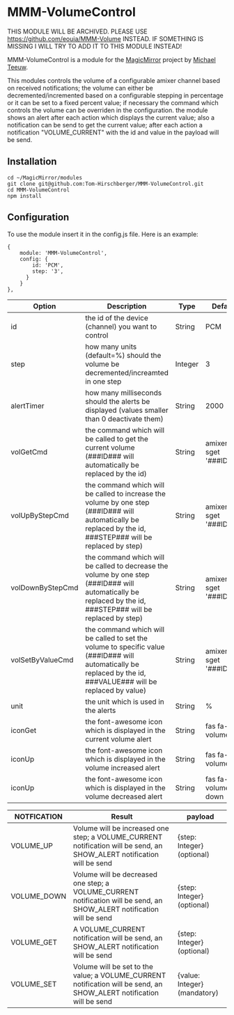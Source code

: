 # MMM-VolumeControl
THIS MODULE WILL BE ARCHIVED. PLEASE USE https://github.com/eouia/MMM-Volume INSTEAD. IF SOMETHING IS MISSING I WILL TRY TO ADD IT TO THIS MODULE INSTEAD!

MMM-VolumeControl is a module for the [MagicMirror](https://github.com/MichMich/MagicMirror) project by [Michael Teeuw](https://github.com/MichMich).

This modules controls the volume of a configurable amixer channel based on received notifications; the volume can either be decremented/incremented based on a configurable stepping in percentage or it can be set to a fixed percent value; if necessary the command which controls the volume can be overriden in the configuration. the module shows an alert after each action which displays the current value; also a notification can be send to get the current value; after each action a notification "VOLUME_CURRENT" with the id and value in the payload will be send. 

## Installation
    cd ~/MagicMirror/modules
    git clone git@github.com:Tom-Hirschberger/MMM-VolumeControl.git
    cd MMM-VolumeControl
    npm install


## Configuration
To use the module insert it in the config.js file. Here is an example:

    {
        module: 'MMM-VolumeControl',
        config: {
            id: 'PCM',
            step: '3',
          }
        }
    },


| Option  | Description | Type | Default |
| ------- | --- | --- | --- |
| id | the id of the device (channel) you want to control | String | PCM |
| step | how many units (default=%) should the volume be decremented/increamted in one step | Integer | 3 |
| alertTimer | how many milliseconds should the alerts be displayed (values smaller than 0 deactivate them) | String | 2000 |
| volGetCmd | the command which will be called to get the current volume (###ID### will automatically be replaced by the id) | String | amixer sget \'###ID###\' | grep -E -o \'[[:digit:]]+%\' | head -n 1| sed \'s/%//g\' |
| volUpByStepCmd | the command which will be called to increase the volume by one step (###ID### will automatically be replaced by the id, ###STEP### will be replaced by step) | String | amixer sget \'###ID###\' | amixer sset \'###ID###\' ###STEP###%+ |
| volDownByStepCmd | the command which will be called to decrease the volume by one step (###ID### will automatically be replaced by the id, ###STEP### will be replaced by step) | String | amixer sget \'###ID###\' | amixer sset \'###ID###\' ###STEP###%- |
| volSetByValueCmd | the command which will be called to set the volume to specific value (###ID### will automatically be replaced by the id, ###VALUE### will be replaced by value) | String | amixer sget \'###ID###\' | amixer sset \'###ID###\' ###VALUE###% |
| unit | the unit which is used in the alerts | String | % |
| iconGet | the font-awesome icon which is displayed in the current volume alert | String | fas fa-volume-up |
| iconUp | the font-awesome icon which is displayed in the volume increased alert | String | fas fa-volume-up |
| iconUp | the font-awesome icon which is displayed in the volume decreased alert | String | fas fa-volume-down |


| NOTFICATION | Result | payload |
| ------------| ------ | ------- |
| VOLUME_UP | Volume will be increased one step; a VOLUME_CURRENT notification will be send, an SHOW_ALERT notification will be send | {step: Integer} (optional) |
| VOLUME_DOWN | Volume will be decreased one step; a VOLUME_CURRENT notification will be send, an SHOW_ALERT notification will be send | {step: Integer} (optional) |
| VOLUME_GET | A VOLUME_CURRENT notification will be send, an SHOW_ALERT notification will be send | {step: Integer} (optional) |
| VOLUME_SET | Volume will be set to the value; a VOLUME_CURRENT notification will be send, an SHOW_ALERT notification will be send | {value: Integer} (mandatory) |

